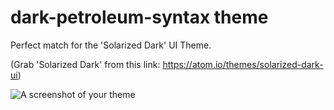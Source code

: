 # dark-petroleum-syntax theme

Perfect match for the 'Solarized Dark' UI Theme.

(Grab 'Solarized Dark' from this link: https://atom.io/themes/solarized-dark-ui)

![A screenshot of your theme](https://raw.githubusercontent.com/paip/dark-petroleum-atom-syntax/master/dark-petroleum-syntax.png)
